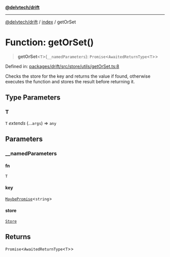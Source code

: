 [**@delvtech/drift**](../../README.md)

***

[@delvtech/drift](../../README.md) / [index](../README.md) / getOrSet

# Function: getOrSet()

> **getOrSet**\<`T`\>(`__namedParameters`): `Promise`\<`AwaitedReturnType`\<`T`\>\>

Defined in: [packages/drift/src/store/utils/getOrSet.ts:8](https://github.com/delvtech/drift/blob/95370f81f9813e8d583ed884b0b07657be0d8f2c/packages/drift/src/store/utils/getOrSet.ts#L8)

Checks the store for the key and returns the value if found, otherwise
executes the function and stores the result before returning it.

## Type Parameters

### T

`T` *extends* (...`args`) => `any`

## Parameters

### \_\_namedParameters

#### fn

`T`

#### key

[`MaybePromise`](../type-aliases/MaybePromise.md)\<`string`\>

#### store

[`Store`](../interfaces/Store.md)

## Returns

`Promise`\<`AwaitedReturnType`\<`T`\>\>
